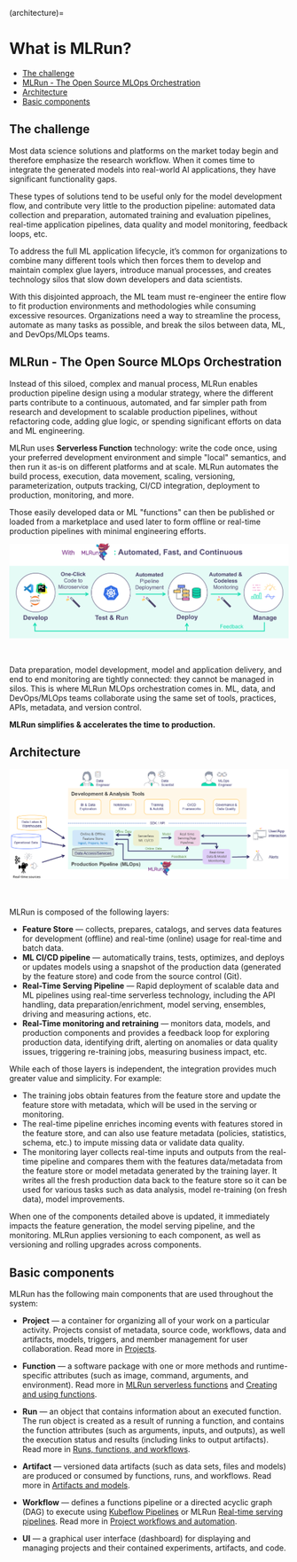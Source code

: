 (architecture)=
# What is MLRun? <!-- omit in toc -->
- [The challenge](#the-challenge)
- [MLRun - The Open Source MLOps Orchestration](#why-mlrun)
- [Architecture](#architecture)
- [Basic components](#basic-components)

<a id="the-challenge"></a>
## The challenge

Most data science solutions and platforms on the market today begin and therefore emphasize the research workflow. 
When it comes time to integrate the generated models into real-world AI applications, they have significant functionality gaps.

These types of solutions tend to be useful only for the model development flow, and contribute very little to the production pipeline: 
automated data collection and preparation, automated training and evaluation pipelines, real-time application pipelines, 
data quality and model monitoring, feedback loops, etc.

To address the full ML application lifecycle, it’s common for organizations to combine many different tools which then forces 
them to develop and maintain complex glue layers, introduce manual processes, and creates technology silos that slow down 
developers and data scientists. 

With this disjointed approach, the ML team must re-engineer the entire flow to fit production environments and methodologies 
while consuming excessive resources. Organizations need a way to streamline the process, 
automate as many tasks as possible, and break the silos between data, ML, and DevOps/MLOps teams.

<a id="why-mlrun"></a>
## MLRun - The Open Source MLOps Orchestration

Instead of this siloed, complex and manual process, MLRun enables production pipeline design using a modular strategy, 
where the different parts contribute to a continuous, automated, and far simpler path from research and development to scalable 
production pipelines, without refactoring code, adding glue logic, or spending significant efforts on data and ML engineering.

MLRun uses **Serverless Function** technology: write the code once, using your preferred development environment and 
simple "local" semantics, and then run it as-is on different platforms and at scale. MLRun automates the build process, execution, 
data movement, scaling, versioning, parameterization, outputs tracking, CI/CD integration, deployment to production, monitoring, and more. 

Those easily developed data or ML "functions" can then be published or loaded from a marketplace and used later to form offline or real-time 
production pipelines with minimal engineering efforts.

<p align="center"><img src="_static/images/mlrun-flow.png" alt="mlrun-flow" width="600"/></p><br>

Data preparation, model development, model and application delivery, and end to end monitoring are tightly connected: 
they cannot be managed in silos. This is where MLRun MLOps orchestration comes in. ML, data, and DevOps/MLOps teams 
collaborate using the same set of tools, practices, APIs, metadata, and version control.

<b>MLRun simplifies & accelerates the time to production.</b>

## Architecture 

<img src="_static/images/pipeline.png" alt="pipeline"/>

<br><br>
MLRun is composed of the following layers:

- **Feature Store** &mdash; collects, prepares, catalogs, and serves data features for development (offline) and real-time (online) 
usage for real-time and batch data.
- **ML CI/CD pipeline** &mdash; automatically trains, tests, optimizes, and deploys or updates models using a snapshot of the production 
data (generated by the feature store) and code from the source control (Git).
- **Real-Time Serving Pipeline** &mdash; Rapid deployment of scalable data and ML pipelines using real-time serverless technology, including 
the API handling, data preparation/enrichment, model serving, ensembles, driving and measuring actions, etc.
- **Real-Time monitoring and retraining** &mdash; monitors data, models, and production components and provides a feedback loop for exploring production data, identifying drift, alerting on anomalies or data quality issues, triggering re-training jobs, measuring business impact, etc.

While each of those layers is independent, the integration provides much greater value and simplicity. For example:
- The training jobs obtain features from the feature store and update the feature store with metadata, which will be used in the serving or monitoring.
- The real-time pipeline enriches incoming events with features stored in the feature store, and can also use feature metadata (policies, statistics, schema, etc.) to impute missing data or validate data quality.
- The monitoring layer collects real-time inputs and outputs from the real-time pipeline and compares them with the features data/metadata from the feature store or model metadata generated by the training layer. It writes all the fresh production data back to the feature store so it can be used for various tasks such as data analysis, model re-training (on fresh data), model improvements.

When one of the components detailed above is updated, it immediately impacts the feature generation, the model serving pipeline, and the monitoring. MLRun applies versioning to each component, as well as versioning and rolling upgrades across components.

<a id="basic-components"></a>
## Basic components

MLRun has the following main components that are used throughout the system:

- <a id="def-project"></a>**Project** &mdash; a container for organizing all of your work on a particular activity.
    Projects consist of metadata, source code, workflows, data and artifacts, models, triggers, and member management for user collaboration. Read more in [Projects](./projects/project.html).

- <a id="def-function"></a>**Function** &mdash; a software package with one or more methods and runtime-specific attributes (such as image, command, arguments, and environment). Read more in [MLRun serverless functions](./concepts/functions-concepts.html) and [Creating and using functions](./runtimes/functions.html).

- <a id="def-run"></a>**Run** &mdash; an object that contains information about an executed function.
    The run object is created as a result of running a function, and contains the function attributes (such as arguments, inputs, and outputs), as well the execution status and results (including links to output artifacts). Read more in [Runs, functions, and workflows](./concepts/runs-experiments-workflows.html).

- <a id="def-artifact"></a>**Artifact** &mdash; versioned data artifacts (such as data sets, files and models) are produced or consumed by functions, runs, and workflows. Read more in [Artifacts and models](./store/artifacts.html).

- <a id="def-workflow"></a>**Workflow** &mdash; defines a functions pipeline or a directed acyclic graph (DAG) to execute using [Kubeflow Pipelines](https://www.kubeflow.org/docs/pipelines/pipelines-quickstart/)
  or MLRun [Real-time serving pipelines](./serving/serving-graph.html). Read more in [Project workflows and automation](./projects/workflows.html).
  
- **UI** &mdash; a graphical user interface (dashboard) for displaying and managing projects and their contained experiments, artifacts, and code.